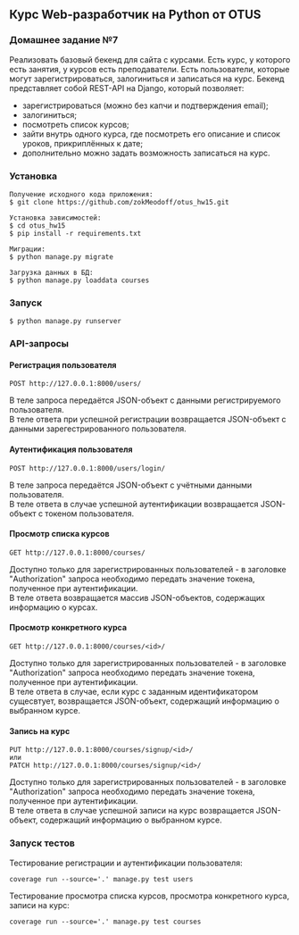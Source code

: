 ## **Курс Web-разработчик на Python от OTUS**

### **Домашнее задание №7**
Реализовать базовый бекенд для сайта с курсами.
Есть курс, у которого есть занятия, у курсов есть преподаватели. Есть пользователи, которые могут зарегистрироваться, залогиниться и записаться на курс.
Бекенд представляет собой REST-API на Django, который позволяет: 
- зарегистрироваться (можно без капчи и подтверждения email); 
- залогиниться; 
- посмотреть список курсов; 
- зайти внутрь одного курса, где посмотреть его описание и список уроков, прикриплённых к дате; 
- дополнительно можно задать возможность записаться на курс. 

### Установка

```консоль
Получение исходного кода приложения:
$ git clone https://github.com/zokMeodoff/otus_hw15.git

Установка зависимостей:
$ cd otus_hw15
$ pip install -r requirements.txt

Миграции:
$ python manage.py migrate

Загрузка данных в БД:
$ python manage.py loaddata courses

```

### Запуск

```консоль
$ python manage.py runserver
```

### API-запросы

#### Регистрация пользователя

    POST http://127.0.0.1:8000/users/ 

В теле запроса передаётся JSON-объект с данными регистрируемого пользователя.  
В теле ответа при успешной регистрации возвращается JSON-объект с данными зарегестрированного пользователя.

#### Аутентификация пользователя

	POST http://127.0.0.1:8000/users/login/

В теле запроса передаётся JSON-объект с учётными данными пользователя.  
В теле ответа в случае успешной аутентификации возвращается JSON-объект с токеном пользователя.

#### Просмотр списка курсов

    GET http://127.0.0.1:8000/courses/

Доступно только для зарегистрированных пользователей - в заголовке "Authorization" запроса необходимо передать значение токена, полученное при аутентификации.  
В теле ответа возвращается массив JSON-объектов, содержащих информацию о курсах.

#### Просмотр конкретного курса

    GET http://127.0.0.1:8000/courses/<id>/

Доступно только для зарегистрированных пользователей - в заголовке "Authorization" запроса необходимо передать значение токена, полученное при аутентификации.  
В теле ответа в случае, если курс с заданным идентификатором сущесвтует, возвращается JSON-объект, содержащий информацию о выбранном курсе.

#### Запись на курс

    PUT http://127.0.0.1:8000/courses/signup/<id>/
    или
    PATCH http://127.0.0.1:8000/courses/signup/<id>/

Доступно только для зарегистрированных пользователей - в заголовке "Authorization" запроса необходимо передать значение токена, полученное при аутентификации.  
В теле ответа в случае успешной записи на курс возвращается JSON-объект, содержащий
информацию о выбранном курсе.

### Запуск тестов

Тестирование регистрации и аутентификации пользователя:

    coverage run --source='.' manage.py test users

Тестирование просмотра списка курсов, просмотра конкретного курса, записи на курс:

    coverage run --source='.' manage.py test courses